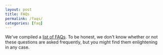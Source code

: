 ```yaml
---
layout: post
title: FAQs
permalink: /faqs/
categories: [faq]
---
```


We've compiled a [list of FAQs](https://goodgamebuddy.co.uk/categories/#faq). To be honest, we don't know whether or not these questions are asked frequently, but you might find them enlightening in any case.
